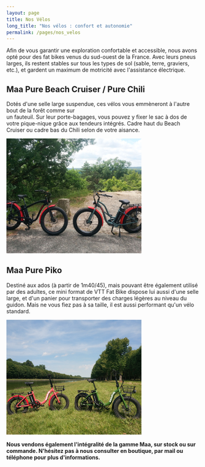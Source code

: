 ```yaml
---
layout: page
title: Nos Vélos
long_title: "Nos vélos : confort et autonomie"
permalink: /pages/nos_velos
---
```


Afin de vous garantir une exploration confortable et accessible, nous avons opté pour des fat bikes venus du sud-ouest de la France. Avec leurs pneus larges, ils restent stables sur tous les types de sol (sable, terre, graviers, etc.), et gardent un maximum de motricité avec l'assistance électrique.

## Maa Pure Beach Cruiser / Pure Chili

Dotés d'une selle large suspendue, ces vélos vous emmèneront à l'autre bout de la forêt comme sur <br/>un fauteuil. Sur leur porte-bagages, vous pouvez y fixer le sac à dos de votre pique-nique grâce aux tendeurs intégrés. Cadre haut du Beach Cruiser ou cadre bas du Chili selon de votre aisance.

<img src="/assets/images/nos_velos/velos_1.jpg" alt="velos_1" width="70%" class="image-center image-width" style="height: 300px; object-fit: cover;"/>

  <!-- object-position: 0px 0px; -->

## Maa Pure Piko

Destiné aux ados (à partir de 1m40/45), mais pouvant être également utilisé par des adultes, ce mini format de VTT Fat Bike dispose lui aussi d'une selle large, et d'un panier pour transporter des charges légères au niveau du guidon. Mais ne vous fiez pas à sa taille, il est aussi performant qu'un vélo standard.

<img src="/assets/images/nos_velos/velos_3.jpg" alt="velos_3" width="70%" class="image-center image-width" style="height: 300px; object-fit: cover;"/>

**Nous vendons également l'intégralité de la gamme Maa, sur stock ou sur commande. N'hésitez pas à nous consulter en boutique, par mail ou téléphone pour plus d'informations.**
